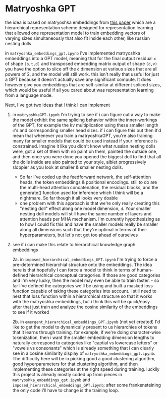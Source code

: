 # Matryoshka GPT
the idea is based on matryoshka embeddings from [this paper](https://arxiv.org/abs/2205.13147) which are a hierarchical representation scheme designed for representation learning that allowed one representation model to train embedding vectors of varying sizes simultaneously that also fit inside each other, like russian nesting dolls


in `matryoshka_embeddings_gpt.ipynb` i've implemented matryoshka embeddings into a GPT model, meaning that for the final output residual `x` of shape `(b,t,d)` and transposed embedding matrix output of shape `(d,v)` you have the option to slice off the `d` dimension at various sizes that are all powers of 2, and the model will still work. this isn't really that useful for just a GPT because it doesn't actually save any significant compute. It does however give you embeddings that are self-similar at different spliced sizes, which would be useful if all you cared about was representation learning from a language mode.


Next, I've got two ideas that I think I can implement

1. in `matryoshkaGPT.ipynb` I'm trying to see if i can figure out a way to make the model exhibit the same splicing behavior within the inner-workings of the GPT, for example the kv multiplication using these smaller length `d`'s and corresponding smaller head sizes. if i can figure this out then it'd mean that whenever you train a matryoshkaGPT, you're also training many far smaller models that could be used instead if your inference is constrained. Imagine it like you didn't know what russian nesting dolls were, got a set of them with no paint on them, painted the outside one, and then once you were done you opened the biggest doll to find that all the dolls inside are also painted to your style, albiet progressively sloppier as you look at smaller & smaller nesting dolls.
    - So far I've coded up the feedforward network, the self-attention heads, the token embeddings & positional encodings. still to do are the multi-head attention concatenation, the residual blocks, and the generate() function used for inference which I think will be a nightmare. So far though it all looks very doable
    - one problem with this approach is that we're only really creating this "nesting doll" effect along one model dimension, `d`. Your smaller nesting doll models will still have the same number of layers and attention heads per MHA mechanism. I'm currently hypothesizing as to how I could fix this and have the smaller models really be smaller along all dimensions such that they're optimal in terms of their hyperparameters, but let's not get too ahead of ourselves

2. see if i can make this relate to hierarchical knowledge graph embeddings
    
    2a. in `imposed_hierarchical_embeddings_GPT.ipynb` I'm trying to force a pre-determined hierarchial structure onto the embeddings. The idea here is that hopefully I can force a model to think in terms of human-defined hierarchical conceptual categories. If those are good categories and I'm very lucky, then the model may even be able to train faster.
       - so far I've defined the categories we'll be using and built a masked loss function capable of taking these categories into account. i still need to nest that loss function within a hierarchical structure so that it works with the matryoshka embeddings, but i think this will be quick/easy. after that just train and analyze the cosine similarity of the embeddings to see if it worked
    
    2b. in `emergent_hierarchical_embeddings_GPT.ipynb` (not yet created) I'd like to get the model to dynamically present to us hierarchies of tokens that it learns through training. for example, if we're doing character-wise tokenization, then i want the smaller embedding dimension lengths to naturally correspond to categories like "captial vs lowercase letters" or "vowels vs consonants" which is already something that i can clearly see in a cosine similarity display of `matryoshka_embeddings_gpt.ipynb`. The difficulty here will be in picking good a good clustering algorithm, good hyperparameters for that clustering algorithm, and then implementing these categories at the right speed during training. luckily this project is already mostly coded up from pieces in `matryoshka_embeddings_gpt.ipynb` and `imposed_hierarchical_embeddings_GPT.ipynb`; after some frankensteining the only code i'll have to change is the training loop.
